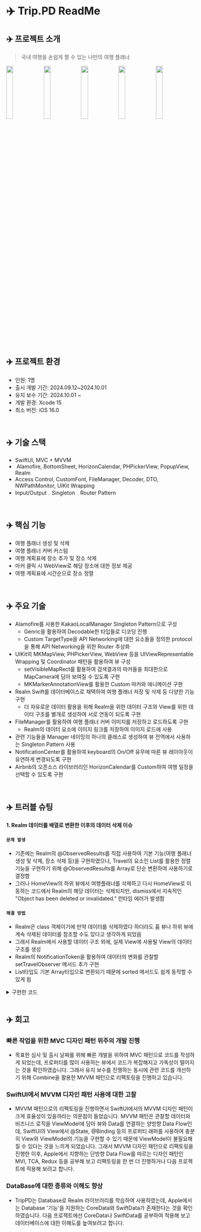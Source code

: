 # ✈️ Trip.PD ReadMe

## ✈️ 프로젝트 소개
> 국내 여행을 손쉽게 짤 수 있는 나만의 여행 플래너
<img src="https://github.com/user-attachments/assets/4f878401-7ab0-488d-b2e0-074951fc5c94" width="19%"/>
<img src="https://github.com/user-attachments/assets/3696201b-257f-4e59-a382-24eaa5f23568" width="19%"/>
<img src="https://github.com/user-attachments/assets/6cc7fe58-1288-49d6-9768-632f9280a82e" width="19%"/>
<img src="https://github.com/user-attachments/assets/aba1a129-cbc7-410e-8f2c-eee2c23983bd" width="19%"/>
<img src="https://github.com/user-attachments/assets/0ecac6ce-82fe-4286-b6dd-eb8f550f5afb" width="19%"/>
<br>

## ✈️ 프로젝트 환경
- 인원: 1명
- 출시 개발 기간: 2024.09.12~2024.10.01
- 유지 보수 기간: 2024.10.01 ~ 
- 개발 환경: Xcode 15
- 최소 버전: iOS 16.0
<br>

## ✈️ 기술 스택
- SwiftUI, MVC + MVVM
-  Alamofire, BottomSheet, HorizonCalendar, PHPickerView, PopupView, Realm
- Access Control, CustomFont, FileManager, Decoder, DTO, NWPathMonitor, UIKit Wrapping
- Input/Output﹒Singleton﹒Router Pattern
<br>

## ✈️ 핵심 기능
- 여행 플래너 생성 및 삭제
- 여행 플래너 커버 커스텀
- 여행 계획표에 장소 추가 및 장소 삭제
- 마커 클릭 시 WebView로 해당 장소에 대한 정보 제공
- 여행 계획표에 시간순으로 장소 정렬
<br>

## ✈️ 주요 기술
- Alamofire를 사용한 KakaoLocalManager Singleton Pattern으로 구성
   - Genric을 활용하여 Decodable한 타입들로 디코딩 진행
   - Custom TargetType을 API Networking에 대한 요소들을 정의한 protocol을 통해 API Networking을 위한 Router 추상화
- UIKit의 MKMapView, PHPickerView, WebView 등을 UIViewRepresentable Wrapping 및 Coordinator 패턴을 활용하여 뷰 구성
   - setVisibleMapRect를 활용하여 검색결과의 마커들을 최대한으로 MapCamera에 담아 보여질 수 있도록 구현
   - MKMarkerAnnotationView를 활용한 Custom 마커와 애니메이션 구현
- Realm Swift를 데이터베이스로 채택하여 여행 플래너 저장 및 삭제 등 다양한 기능 구현
   - 더 자유로운 데이터 활용을 위해 Realm을 위한 데이터 구조와 View를 위한 데이터 구조를 별개로 생성하여 서로 연동이 되도록 구현
- FileManager를 활용하여 여행 플래너 커버 이미지를 저장하고 로드하도록 구현
   - Realm의 데이터 요소에 이미지 링크를 저장하여 이미지 로드에 사용
- 관련 기능들을 Manager 네이밍의 하나의 클래스로 생성하여 뷰 전역에서 사용하는 Singleton Pattern 사용
- NotificationCenter를 활용하여 keyboard의 On/Off 유무에 따른 뷰 레이아웃이 유연하게 변경되도록 구현
- Airbnb의 오픈소스 라이브러리인 HorizonCalendar를 Custom하여 여행 일정을 선택할 수 있도록 구현
<br>

## ✈️ 트러블 슈팅

****1. Realm 데이터를 배열로 변환한 이후의 데이터 삭제 이슈****

#### `문제 발생`
   - 기존에는 Realm의 @ObservedResults를 직접 사용하여 기본 기능(여행 플래너 생성 및 삭제, 장소 삭제 등)을 구현하였으나, Travel의 요소인 List를 활용한 정렬 기능을 구현하기 위해 @ObservedResults를 Array로 단순 변환하여 사용하기로 결정함
   - 그러나 HomeView의 하위 뷰에서 여행플래너를 삭제하고 다시 HomeView로 이동하는 코드에서 Realm의 해당 데이터는 삭제되지만, dismiss에서 지속적인 "Object has been deleted or invalidated." 런타임 에러가 발생함

#### `해결 방법`
   - Realm은 class 객체이기에 만약 데이터를 삭제하였다 하더라도 홈 뷰나 하위 뷰에 계속 삭제된 데이터를 참조할 수도 있다고 생각하게 되었음
   - 그래서 Realm에서 사용할 데이터 구조 외에, 실제 View에 사용될 View의 데이터 구조를 생성
   - Realm의 NotificationToken을 활용하여 데이터의 변화를 관찰할 setTravelObserver 메서드 추가 구현
   - List타입도 기본 Array타입으로 변환되기 때문에 sorted 메서드도 쉽게 동작할 수 있게 됨

<details><summary> 구현한 코드
</summary>

<br>

****- setTravelObserver****
   
```swift
final class TravelManager: ObservableObject {
   ...
@ObservedResults(Travel.self) var travelList
    @Published var travelListForView: [TravelForView] = []
    
    private var token: NotificationToken?
    
    private init() {
        setTravelObserver()
    }
    
    deinit {
        token?.invalidate()
    }
    
    private func setTravelObserver() {
        do {
            let realm = try Realm()
            let results = realm.objects(Travel.self)
            
            token = results.observe({ [weak self] _ in
                guard let self = self else { return }
                
                self.travelListForView = results.map(TravelForView.init)
                
                self.travelListForView.filter({ !$0.isDelete }).forEach { travel in
                    if !Date.compareDate(travel.travelDate) {
                        self.updateDelete(realm: realm, results: results, travel: travel)
                    }
                }
                
                self.objectWillChange.send()
            })
            
        } catch let error {
            print(error.localizedDescription)
        }
    }
   ...
```

<br>

****- sortAction****

```swift
func sortAction(sortType: SortType) -> [TravelForView] {
        token = travelList.observe({ [weak self] changes in
            guard let self = self else { return }
            switch sortType {
            case .def:
                self.travelListForView = travelList.map(TravelForView.init).sorted(by: { $0.date < $1.date })
            case .closer:
                self.travelListForView = travelList.map(TravelForView.init).sorted(by: {
                    if $0.travelDate.first ?? Date() == $1.travelDate.first ?? Date() {
                        $0.date < $1.date
                    } else {
                        $0.travelDate.first?.timeIntervalSinceNow ?? 0.0 < $1.travelDate.first?.timeIntervalSinceNow ?? 0.0
                    }
                })
                
            }
        })
        
        return travelListForView
    }
```

</details>


<br>

## ✈️ 회고
### 빠른 작업을 위한 MVC 디자인 패턴 위주의 개발 진행
- 목표한 심사 및 출시 날짜를 위해 빠른 개발을 위하여 MVC 패턴으로 코드를 작성하게 되었는데, 프로퍼티를 많이 사용하는 뷰에서 코드가 복잡해지고 가독성이 떨어지는 것을 확인하였습니다. 그래서 유지 보수를 진행하는 동시에 관련 코드를 개선하기 위해 Combine을 활용한 MVVM 패턴으로 리팩토링을 진행하고 있습니다.

### SwiftUI에서 MVVM 디자인 패턴 사용에 대한 고찰
- MVVM 패턴으로의 리팩토링을 진행하면서 SwiftUI에서의 MVVM 디자인 패턴이 크게 효율성이 있을까라는 의문점이 들었습니다. MVVM 패턴은 관찰할 데이터와 비즈니스 로직을 ViewModel에 담아 뷰와 Data를 연결하는 양방향 Data Flow인데, SwiftUI의 View에서 @State, @Binding 등의 프로퍼티 래퍼를 사용하여 충분히 View와 ViewModel의 기능을 구현할 수 있기 때문에 ViewModel이 불필요해질 수 있다는 것을 느끼게 되었습니다. 그래서 MVVM 디자인 패턴으로 리팩토링을 진행한 이후, Apple에서 지향하는 단방향 Data Flow를 따르는 디자인 패턴인 MVI, TCA, Redux 등을 공부해 보고 리팩토링을 한 번 더 진행하거나 다음 프로젝트에 적용해 보려고 합니다.

### DataBase에 대한 종류와 이해도 향상
- TripPD는 Database로 Realm 라이브러리를 학습하여 사용하였는데, Apple에서는 Database '기능'을 지원하는 CoreData와 SwiftData가 존재한다는 것을 확인하였습니다. 다음 프로젝트에선 CoreData나 SwiftData를 공부하여 적용해 보고 데이터베이스에 대한 이해도를 높여보려고 합니다.

